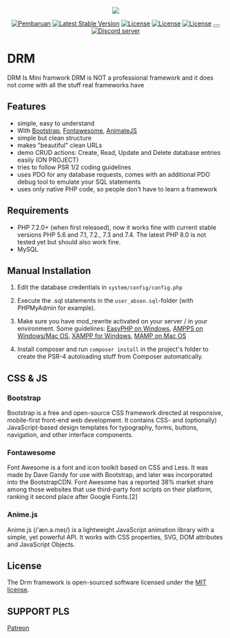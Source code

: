 <p align="center"><img src="https://cdn.discordapp.com/attachments/837781420314853376/840197840562683924/baner.jpg" /></p>
<p align="center">
<a href="https://github.com/DemuraAIdev/drm_framwork/releases/"><img src="https://img.shields.io/github/v/release/DemuraAIdev/drm_framwork?label=DRM" alt="Pembaruan"></a>
<a href="https://github.com/DemuraAIdev/drm_framwork/"><img src="https://img.shields.io/github/downloads/DemuraAIdev/drm_framwork/total" alt="Latest Stable Version"></a>
<a href="https://travis-ci.com/github/DemuraAIdev/drm_framwork"><img src="https://img.shields.io/travis/com/DemuraAIdev/drm_framwork?label=DRM" alt="License"></a>
<a href="https://github.com/DemuraAIdev/drm_framwork/"><img src="https://img.shields.io/github/stars/DemuraAIdev/drm_framwork" alt="License"></a>
<a href="https://opensource.org/licenses/MIT"><img src="https://img.shields.io/github/license/DemuraAIdev/drm_framwork" alt="License"></a>

<button href="https://discord.gg/wWJeaCs63b">
</button>
		<a href="https://discord.gg/wWJeaCs63b">
			<img src="https://canary.discordapp.com/api/guilds/837717027556294746/embed.png" alt="Discord server">
		</a>
</p>

# DRM 

DRM Is Mini framwork
DRM is NOT a professional framework and it does not come with all the stuff real frameworks have

## Features

- simple, easy to understand
- With [Bootstrap](https://getbootstrap.com), [Fontawesome](https://fontawesome.com/start), [AnimateJS](https://animejs.com/)
- simple but clean structure
- makes "beautiful" clean URLs
- demo CRUD actions: Create, Read, Update and Delete database entries easily (ON PROJECT)
- tries to follow PSR 1/2 coding guidelines
- uses PDO for any database requests, comes with an additional PDO debug tool to emulate your SQL statements
- uses only native PHP code, so people don't have to learn a framework

## Requirements

- PHP 7.2.0+ (when first released), now it works fine with current stable versions PHP 5.6 and 7.1, 7.2., 7.3 and 7.4. 
  The latest PHP 8.0 is not tested yet but should also work fine.
- MySQL

## Manual Installation
1. Edit the database credentials in `system/config/config.php`
2. Execute the .sql statements in the `user_absen.sql`-folder (with PHPMyAdmin for example).
3. Make sure you have mod_rewrite activated on your server / in your environment. Some guidelines:
   [EasyPHP on Windows](http://stackoverflow.com/questions/8158770/easyphp-and-htaccess),
   [AMPPS on Windows/Mac OS](http://www.softaculous.com/board/index.php?tid=3634&title=AMPPS_rewrite_enable/disable_option%3F_please%3F),
   [XAMPP for Windows](http://www.leonardaustin.com/blog/technical/enable-mod_rewrite-in-xampp/),
   [MAMP on Mac OS](http://stackoverflow.com/questions/7670561/how-to-get-htaccess-to-work-on-mamp)

4. Install composer and run `composer install` in the project's folder to create the PSR-4 autoloading stuff from Composer automatically.

## CSS & JS

### Bootstrap
Bootstrap is a free and open-source CSS framework directed at responsive, mobile-first front-end web development. It contains CSS- and (optionally) JavaScript-based design templates for typography, forms, buttons, navigation, and other interface components. 

### Fontawesome
Font Awesome is a font and icon toolkit based on CSS and Less. It was made by Dave Gandy for use with Bootstrap, and later was incorporated into the BootstrapCDN. Font Awesome has a reported 38% market share among those websites that use third-party font scripts on their platform, ranking it second place after Google Fonts.[2] 

### Anime.js
Anime.js (/ˈæn.ə.meɪ/) is a lightweight JavaScript animation library with a simple, yet powerful API.
It works with CSS properties, SVG, DOM attributes and JavaScript Objects. 


## License

The Drm framework is open-sourced software licensed under the [MIT license](https://opensource.org/licenses/MIT).

## SUPPORT PLS

[Patreon](https://www.patreon.com/drmdev)

